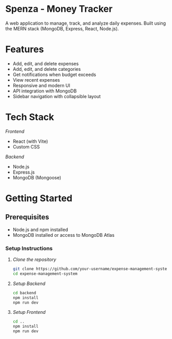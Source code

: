 # Spenza - Money Tracker

A web application to manage, track, and analyze daily expenses. Built using the MERN stack (MongoDB, Express, React, Node.js).

# Features

- Add, edit, and delete expenses
- Add, edit, and delete categories
- Get notifications when budget exceeds 
- View recent expenses
- Responsive and modern UI
- API integration with MongoDB
- Sidebar navigation with collapsible layout

# Tech Stack

*Frontend*
- React (with Vite)
- Custom CSS

*Backend*
- Node.js
- Express.js
- MongoDB (Mongoose)

# Getting Started

## Prerequisites

- Node.js and npm installed
- MongoDB installed or access to MongoDB Atlas

### Setup Instructions

1. *Clone the repository*
   
   ```bash
   git clone https://github.com/your-username/expense-management-system.git
   cd expense-management-system

2. *Setup Backend*

   ```bash
   cd backend
   npm install
   npm run dev

2. *Setup Frontend*

   ```bash
   cd ..
   npm install
   npm run dev